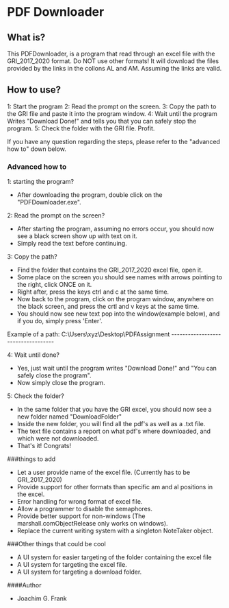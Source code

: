 ﻿# PDF Downloader


## What is?
This PDFDownloader, is a program that read through an excel file with the GRI_2017_2020 format. Do NOT use other formats!
It will download the files provided by the links in the collons AL and AM. Assuming the links are valid.


## How to use?
1: Start the program
2: Read the prompt on the screen.
3: Copy the path to the GRI file and paste it into the program window.
4: Wait until the program Writes "Download Done!" and tells you that you can safely stop the program.
5: Check the folder with the GRI file. Profit.

If you have any question regarding the steps, please refer to the "advanced how to" down below.


### Advanced how to
1: starting the program?
- After downloading the program, double click on the "PDFDownloader.exe".

2: Read the prompt on the screen?
- After starting the program, assuming no errors occur, you should now see a black screen show up with text on it.
- Simply read the text before continuing.

3: Copy the path?
- Find the folder that contains the GRI_2017_2020 excel file, open it.
- Some place on the screen you should see names with arrows pointing to the right, click ONCE on it.
- Right after, press the keys ctrl and c at the same time.
- Now back to the program, click on the program window, anywhere on the black screen, and press the crtl and v keys at the same time.
- You should now see new text pop into the window(example below), and if you do, simply press 'Enter'.

Example of a path: C:\Users\xyz\Desktop\PDFAssignment
                   -----------------------------------

4: Wait until done?
- Yes, just wait until the program writes "Download Done!" and "You can safely close the program".
- Now simply close the program.

5: Check the folder?
- In the same folder that you have the GRI excel, you should now see a new folder named "DownloadFolder"
- Inside the new folder, you will find all the pdf's as well as a .txt file.
- The text file contains a report on what pdf's where downloaded, and which were not downloaded.
- That's it! Congrats!




###things to add
- Let a user provide name of the excel file. (Currently has to be GRI_2017_2020)
- Provide support for other formats than specific am and al positions in the excel.
- Error handling for wrong format of excel file.
- Allow a programmer to disable the semaphores.
- Provide better support for non-windows (The marshall.comObjectRelease only works on windows).
- Replace the current writing system with a singleton NoteTaker object.

###Other things that could be cool
- A UI system for easier targeting of the folder containing the excel file
- A UI system for targeting the excel file.
- A UI system for targeting a download folder.








####Author
- Joachim G. Frank